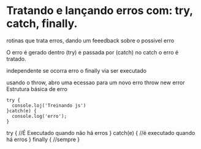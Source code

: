 # Tratando e lançando erros com: try, catch, finally.

rotinas que trata erros, dando um feeedback sobre o possivel erro

O erro é gerado dentro (try) e passada por (catch) no catch o erro é tratado.

independente se ocorra erro o finally via ser executado

usando o throw, abro uma ecessao para um novo erro throw new error
Estrutura básica de erro
```
try {
  console.loj('Treinando js')
}catch(e) {
  console.log('erro');
}
```

try { //É Executado quando não há erros
} catch(e) { //é executado quando há erros 
} finally {
  //sempre
}